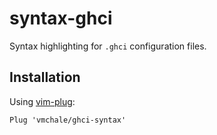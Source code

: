 # syntax-ghci

Syntax highlighting for `.ghci` configuration files.

## Installation

Using [vim-plug](https://github.com/junegunn/vim-plug):

```vim
Plug 'vmchale/ghci-syntax'
```
